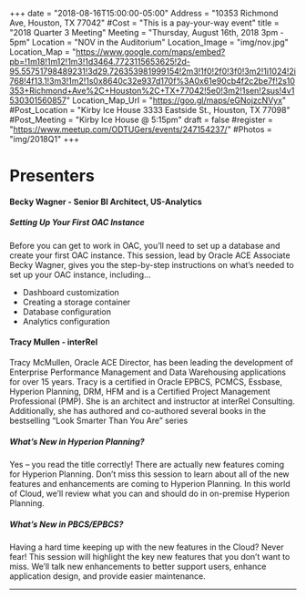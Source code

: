 +++
date = "2018-08-16T15:00:00-05:00"
Address = "10353 Richmond Ave, Houston, TX 77042"
#Cost = "This is a pay-your-way event"
title = "2018 Quarter 3 Meeting"
Meeting = "Thursday, August 16th, 2018 3pm - 5pm"
Location = "NOV in the Auditorium"
Location_Image = "img/nov.jpg"
Location_Map = "https://www.google.com/maps/embed?pb=!1m18!1m12!1m3!1d3464.7723115653625!2d-95.55751798489231!3d29.726353981999154!2m3!1f0!2f0!3f0!3m2!1i1024!2i768!4f13.1!3m3!1m2!1s0x8640c32e937d170f%3A0x61e90cb4f2c2be7f!2s10353+Richmond+Ave%2C+Houston%2C+TX+77042!5e0!3m2!1sen!2sus!4v1530301560857"
Location_Map_Url = "https://goo.gl/maps/eGNojzcNVyx"
#Post_Location = "Kirby Ice House 3333 Eastside St., Houston, TX 77098"
#Post_Meeting = "Kirby Ice House @ 5:15pm"
draft = false
#register = "https://www.meetup.com/ODTUGers/events/247154237/"
#Photos = "img/2018Q1"
+++

# Presenters
#### Becky Wagner [<i class="fa fa-twitter"></i>](https://twitter.com/Bec_Wagner) [<i class="fa fa-link"></i>](http://bec-wagner.com/) - Senior BI Architect, US-Analytics
##### Setting Up Your First OAC Instance

Before you can get to work in OAC, you’ll need to set up a database and create your first OAC instance. This session, lead by Oracle ACE Associate Becky Wagner, gives you the step-by-step instructions on what’s needed to set up your OAC instance, including...

 - Dashboard customization
 - Creating a storage container
 - Database configuration
 - Analytics configuration


#### Tracy Mullen [<i class="fa fa-twitter"></i>](https://twitter.com/tracyamcmullen1) - interRel
Tracy McMullen, Oracle ACE Director, has been leading the development of Enterprise Performance Management and Data Warehousing applications for over 15 years.  Tracy is a certified in Oracle EPBCS, PCMCS, Essbase, Hyperion Planning, DRM, HFM and is a Certified Project Management Professional (PMP).  She is an architect and instructor at interRel Consulting.  Additionally, she has authored and co-authored several books in the bestselling “Look Smarter Than You Are” series

##### What’s New in Hyperion Planning?
Yes – you read the title correctly! There are actually new features coming for Hyperion Planning. Don’t miss this session to learn about all of the new features and enhancements are coming to Hyperion Planning. In this world of Cloud, we’ll review what you can and should do in on-premise Hyperion Planning.

##### What’s New in PBCS/EPBCS?
Having a hard time keeping up with the new features in the Cloud? Never fear! This session will highlight the key new features that you don’t want to miss. We’ll talk new enhancements to better support users, enhance application design, and provide easier maintenance.

---

